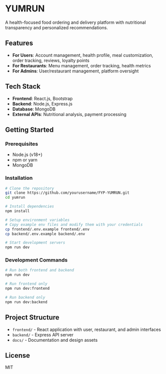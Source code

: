 # YUMRUN

A health-focused food ordering and delivery platform with nutritional transparency and personalized recommendations.

## Features

- **For Users**: Account management, health profile, meal customization, order tracking, reviews, loyalty points
- **For Restaurants**: Menu management, order tracking, health metrics
- **For Admins**: User/restaurant management, platform oversight

## Tech Stack

- **Frontend**: React.js, Bootstrap
- **Backend**: Node.js, Express.js
- **Database**: MongoDB
- **External APIs**: Nutritional analysis, payment processing

## Getting Started

### Prerequisites

- Node.js (v18+)
- npm or yarn
- MongoDB

### Installation

```bash
# Clone the repository
git clone https://github.com/yourusername/FYP-YUMRUN.git
cd yumrun

# Install dependencies
npm install

# Setup environment variables
# Copy example env files and modify them with your credentials
cp frontend/.env.example frontend/.env
cp backend/.env.example backend/.env

# Start development servers
npm run dev
```

### Development Commands

```bash
# Run both frontend and backend
npm run dev

# Run frontend only
npm run dev:frontend

# Run backend only
npm run dev:backend
```

## Project Structure

- `frontend/` - React application with user, restaurant, and admin interfaces
- `backend/` - Express API server
- `docs/` - Documentation and design assets

## License

MIT 
